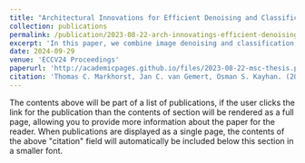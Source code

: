 ```yaml
---
title: "Architectural Innovations for Efficient Denoising and Classification: A Manual vs. Neural Architecture Search Comparison"
collection: publications
permalink: /publication/2023-08-22-arch-innovatings-efficient-denoising
excerpt: 'In this paper, we combine image denoising and classification, aiming to enhance human perception of noisy images captured by edge devices, like security cameras. Since edge devices have little computational power, we also optimize for efficiency by proposing a novel architecture that integrates the two tasks. Additionally, we alter a Neural Architecture Search (NAS) method, which searches for classifiers, to search for the integrated model while optimizing for a target latency, classification accuracy, and denoising performance. Our NAS architectures outperform our manually designed alternatives in both denoising and classification, offering a significant improvement to human perception. Moreover, our approach empowers users to construct architectures tailored to domains like medical imaging, surveillance systems, and industrial inspections.'
date: 2024-09-29
venue: 'ECCV24 Proceedings'
paperurl: 'http://academicpages.github.io/files/2023-08-22-msc-thesis.pdf'
citation: 'Thomas C. Markhorst, Jan C. van Gemert, Osman S. Kayhan. (2024). &quot; Pushing Joint Image Denoising and Classification to the Edge &quot; <i>ECCV Proceedings</i>.'
---
```


The contents above will be part of a list of publications, if the user clicks the link for the publication than the contents of section will be rendered as a full page, allowing you to provide more information about the paper for the reader. When publications are displayed as a single page, the contents of the above "citation" field will automatically be included below this section in a smaller font.

